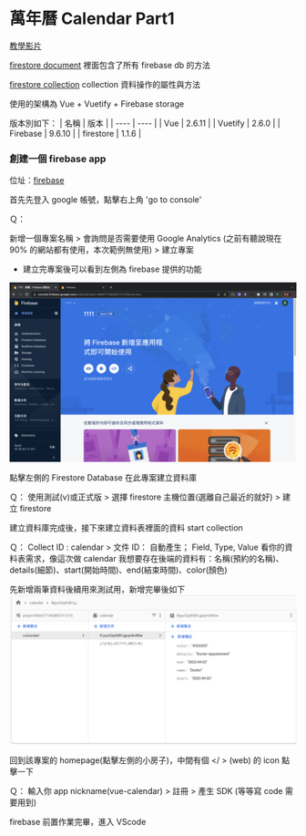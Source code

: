 # 萬年曆 Calendar Part1

[教學影片](https://www.youtube.com/watch?v=2NOsjTT1b_k)

[firestore document](https://firebase.google.com/docs/reference/node/firebase.firestore?authuser=0) 裡面包含了所有 firebase db 的方法

[firestore collection](https://firebase.google.com/docs/reference/node/firebase.firestore.CollectionReference?authuser=0) collection 資料操作的屬性與方法

使用的架構為 Vue + Vuetify + Firebase storage

版本別如下：
| 名稱 | 版本 |
| ---- | ---- |
| Vue | 2.6.11 |
| Vuetify | 2.6.0 |
| Firebase | 9.6.10 |
| firestore | 1.1.6 |

### 創建一個 firebase app

位址：[firebase](https://firebase.google.com/)

首先先登入 google 帳號，點擊右上角 'go to console'

Ｑ：

新增一個專案名稱 > 會詢問是否需要使用 Google Analytics (之前有聽說現在 90% 的網站都有使用，本次範例無使用) > 建立專案

- 建立完專案後可以看到左側為 firebase 提供的功能

<img src="../.vuepress/public/images/firebase.png"></img>

點擊左側的 Firestore Database 在此專案建立資料庫

Ｑ：
使用測試(v)或正式版 > 選擇 firestore 主機位置(選離自己最近的就好) > 建立 firestore

建立資料庫完成後，接下來建立資料表裡面的資料 start collection

Ｑ：
Collect ID : calendar > 文件 ID： 自動產生； Field, Type, Value 看你的資料表需求，像這次做 calendar 我想要存在後端的資料有：名稱(預約的名稱)、details(細節)、start(開始時間)、end(結束時間)、color(顏色)

先新增兩筆資料後續用來測試用，新增完畢後如下
<img src="../.vuepress/public/images/firebase1.png"></img>

回到該專案的 homepage(點擊左側的小房子)，中間有個 </ > (web) 的 icon 點擊一下

Ｑ：
輸入你 app nickname(vue-calendar) > 註冊 > 產生 SDK (等等寫 code 需要用到)

firebase 前置作業完畢，進入 VScode
